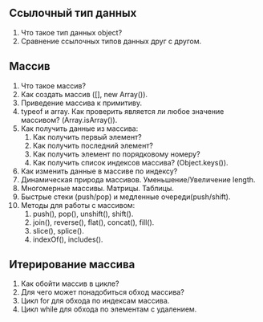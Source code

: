 ## Ссылочный тип данных

1. Что такое тип данных object?
2. Сравнение ссылочных типов данных друг с другом.

## Массив

1. Что такое массив?
2. Как создать массив ([], new Array()).
3. Приведение массива к примитиву.
4. typeof и array. Как проверить является ли любое значение массивом? (Array.isArray()).
5. Как получить данные из массива:
   1. Как получить первый элемент?
   2. Как получить последний элемент?
   3. Как получить элемент по порядковому номеру?
	 4. Как получить список индексов массива? (Object.keys()).
6. Как изменить данные в массиве по индексу?
7. Динамическая природа массивов. Уменьшение/Увеличение length.
8. Многомерные массивы. Матрицы. Таблицы.
9. Быстрые стеки (push/pop) и медленные очереди(push/shift).
10. Методы для работы с массивом:
    1. push(), pop(), unshift(), shift().
    2. join(), reverse(), flat(), concat(), fill().
    3. slice(), splice().
    4. indexOf(), includes().

## Итерирование массива

1. Как обойти массив в цикле?
2. Для чего может понадобиться обход массива?
3. Цикл for для обхода по индексам массива.
4. Цикл while для обхода по элементам с удалением.
